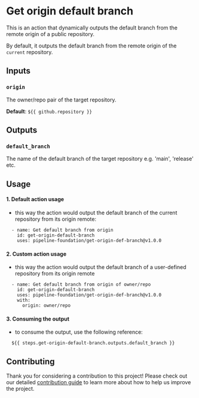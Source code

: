 # Get origin default branch

This is an action that dynamically outputs the default branch from the remote origin of a public repository.

By default, it outputs the default branch from the remote origin of the `current` repository.

## Inputs

### `origin`

The owner/repo pair of the target repository.

**Default**: `${{ github.repository }}`

## Outputs

### `default_branch`

The name of the default branch of the target repository e.g. 'main', 'release' etc.

## Usage

#### 1. Default action usage
- this way the action would output the default branch of the current repository from its origin remote:

```
  - name: Get default branch from origin
    id: get-origin-default-branch
    uses: pipeline-foundation/get-origin-def-branch@v1.0.0
```

#### 2. Custom action usage
- this way the action would output the default branch of a user-defined repository from its origin remote

```
  - name: Get default branch from origin of owner/repo
    id: get-origin-default-branch
    uses: pipeline-foundation/get-origin-def-branch@v1.0.0
    with:
      origin: owner/repo
```

#### 3. Consuming the output
- to consume the output, use the following reference:
```
  ${{ steps.get-origin-default-branch.outputs.default_branch }}
```

## Contributing

Thank you for considering a contribution to this project! Please check out our detailed [contribution guide](./CONTRIBUTING.md) to learn more about how to help us improve the project.